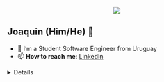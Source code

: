 
<p align="center"><img src="https://i.imgur.com/A6bWGFl.gif"/></p>

## Joaquin (Him/He) 🌻
- 🔭 I’m a Student Software Engineer from Uruguay
- 📫 **How to reach me**: [LinkedIn](https://www.linkedin.com/in/joaquin-morales-4baa401a3)


<details>
  

### Programming Languages :scroll:
  
<img height="32" width="32" src="https://cdn.thekrishna.in/img/icon/python.svg" />&nbsp; 
<img height="32" width="32" src="https://img2.freepng.es/20180805/hho/kisspng-django-python-computer-icons-logo-portable-network-django-python-recruitment-task-1-5b6748f3586dc6.0530431515334955393622.jpg" />&nbsp;
  
<img height="18" width="18" src="https://cdn.thekrishna.in/img/icon/javascript.svg" />&nbsp;

### Database Systems :bar_chart:

<img height="32" width="32" src="https://cdn.thekrishna.in/img/icon/mysql.svg" />&nbsp; 
<img height="32" width="32" src="https://cdn.jsdelivr.net/npm/simple-icons@3.0.1/icons/sqlite.svg" />&nbsp; 
<img height="32" width="32" src="https://cdn.jsdelivr.net/npm/simple-icons@3.0.1/icons/postgresql.svg" />&nbsp;&nbsp;


</details>

